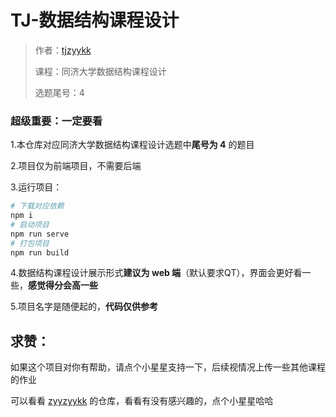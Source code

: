 # TJ-数据结构课程设计

> 作者：[tjzyykk](https://github.com/tjzyykk)
>
> 课程：同济大学数据结构课程设计
>
> 选题尾号：4
>

### 超级重要：一定要看

1.本仓库对应同济大学数据结构课程设计选题中**尾号为 4** 的题目

2.项目仅为前端项目，不需要后端

3.运行项目：

```bash
# 下载对应依赖
npm i
# 启动项目
npm run serve
# 打包项目
npm run build
```

4.数据结构课程设计展示形式**建议为 web 端**（默认要求QT），界面会更好看一些，**感觉得分会高一些**

5.项目名字是随便起的，**代码仅供参考**

## 求赞：

如果这个项目对你有帮助，请点个小星星支持一下，后续视情况上传一些其他课程的作业

可以看看 [zyyzyykk](https://github.com/zyyzyykk) 的仓库，看看有没有感兴趣的，点个小星星哈哈